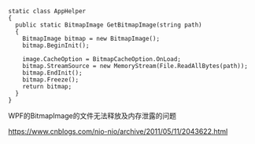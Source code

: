 ~~~
static class AppHelper
{
  public static BitmapImage GetBitmapImage(string path)
  {
    BitmapImage bitmap = new BitmapImage();
    bitmap.BeginInit();

    image.CacheOption = BitmapCacheOption.OnLoad;
    bitmap.StreamSource = new MemoryStream(File.ReadAllBytes(path));
    bitmap.EndInit();
    bitmap.Freeze();
    return bitmap;
  }
}
~~~

WPF的BitmapImage的文件无法释放及内存泄露的问题

https://www.cnblogs.com/nio-nio/archive/2011/05/11/2043622.html


